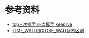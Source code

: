 

# 参考资料

- [tcp三次握手,四次挥手,keeplive](https://hit-alibaba.github.io/interview/basic/network/TCP.html)
- [TIME_WAIT和CLOSE_WAIT状态区别](https://blog.csdn.net/kobejayandy/article/details/17655739)